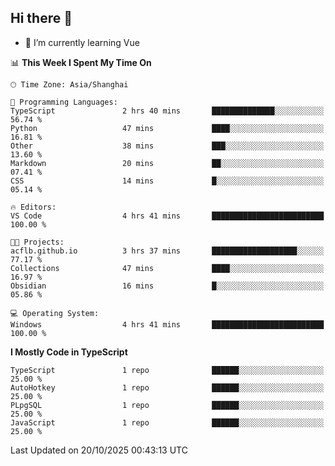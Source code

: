 ## Hi there 👋

- 🌱 I’m currently learning Vue

<!--START_SECTION:waka-->
📊 **This Week I Spent My Time On** 

```text
🕑︎ Time Zone: Asia/Shanghai

💬 Programming Languages: 
TypeScript               2 hrs 40 mins       ██████████████░░░░░░░░░░░   56.74 % 
Python                   47 mins             ████░░░░░░░░░░░░░░░░░░░░░   16.81 % 
Other                    38 mins             ███░░░░░░░░░░░░░░░░░░░░░░   13.60 % 
Markdown                 20 mins             ██░░░░░░░░░░░░░░░░░░░░░░░   07.41 % 
CSS                      14 mins             █░░░░░░░░░░░░░░░░░░░░░░░░   05.14 % 

🔥 Editors: 
VS Code                  4 hrs 41 mins       █████████████████████████   100.00 % 

🐱‍💻 Projects: 
acflb.github.io          3 hrs 37 mins       ███████████████████░░░░░░   77.17 % 
Collections              47 mins             ████░░░░░░░░░░░░░░░░░░░░░   16.97 % 
Obsidian                 16 mins             █░░░░░░░░░░░░░░░░░░░░░░░░   05.86 % 

💻 Operating System: 
Windows                  4 hrs 41 mins       █████████████████████████   100.00 % 
```

**I Mostly Code in TypeScript** 

```text
TypeScript               1 repo              ██████░░░░░░░░░░░░░░░░░░░   25.00 % 
AutoHotkey               1 repo              ██████░░░░░░░░░░░░░░░░░░░   25.00 % 
PLpgSQL                  1 repo              ██████░░░░░░░░░░░░░░░░░░░   25.00 % 
JavaScript               1 repo              ██████░░░░░░░░░░░░░░░░░░░   25.00 % 
```




 Last Updated on 20/10/2025 00:43:13 UTC
<!--END_SECTION:waka-->
